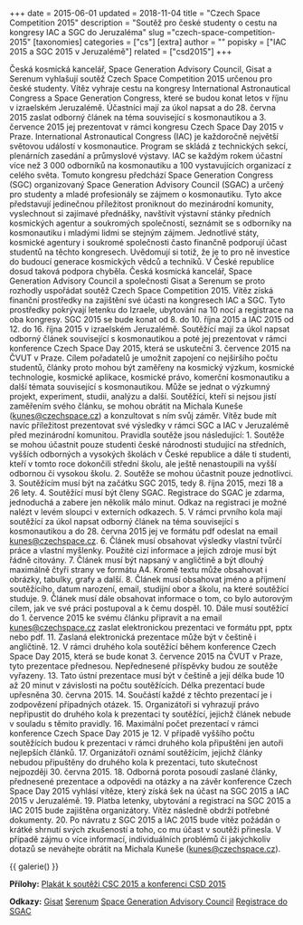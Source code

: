 +++
date = 2015-06-01
updated = 2018-11-04
title = "Czech Space Competition 2015"
description = "Soutěž pro české studenty o cestu na kongresy IAC a SGC do Jeruzaléma"
slug ="czech-space-competition-2015"
[taxonomies]
categories = ["cs"]
[extra]
author = ""
popisky = ["IAC 2015 a SGC 2015 v Jeruzalémě"]
related = ["csd2015"]
+++

Česká kosmická kancelář, Space Generation Advisory Council, Gisat a Serenum vyhlašují soutěž Czech Space Competition 2015 určenou pro české studenty. Vítěz vyhraje cestu na kongresy International Astronautical Congress a Space Generation Congress, které se budou konat letos v říjnu v izraelském Jeruzalémě. Účastníci mají za úkol napsat a do 28. června 2015 zaslat odborný článek na téma související s kosmonautikou a 3. července 2015 jej prezentovat v rámci kongresu Czech Space Day 2015 v Praze. International Astronautical Congress (IAC) je každoročně největší světovou událostí v kosmonautice. Program se skládá z technických sekcí, plenárních zasedání a průmyslové výstavy. IAC se každým rokem účastní více než 3 000 odborníků na kosmonautiku a 100 vystavujících organizací z celého světa. Tomuto kongresu předchází Space Generation Congress (SGC) organizovaný Space Generation Advisory Council (SGAC) a určený pro studenty a mladé profesionály se zájmem o kosmonautiku. Tyto akce představují jedinečnou příležitost proniknout do mezinárodní komunity, vyslechnout si zajímavé přednášky, navštívit výstavní stánky předních kosmických agentur a soukromých společností, seznámit se s odborníky na kosmonautiku i mladými lidmi se stejným zájmem. Jednotlivé státy, kosmické agentury i soukromé společnosti často finančně podporují účast studentů na těchto kongresech. Uvědomují si totiž, že je to pro ně investice do budoucí generace kosmických vědců a techniků. V České republice dosud taková podpora chyběla. Česká kosmická kancelář, Space Generation Advisory Council a společnosti Gisat a Serenum se proto rozhodly uspořádat soutěž Czech Space Competition 2015. Vítěz získá finanční prostředky na zajištění své účasti na kongresech IAC a SGC. Tyto prostředky pokrývají letenku do Izraele, ubytování na 10 nocí a registrace na oba kongresy. SGC 2015 se bude konat od 8. do 10. října 2015 a IAC 2015 od 12. do 16. října 2015 v izraelském Jeruzalémě. Soutěžící mají za úkol napsat odborný článek související s kosmonautikou a poté jej prezentovat v rámci konference Czech Space Day 2015, která se uskuteční 3. července 2015 na ČVUT v Praze. Cílem pořadatelů je umožnit zapojení co nejširšího počtu studentů, články proto mohou být zaměřeny na kosmický výzkum, kosmické technologie, kosmické aplikace, kosmické právo, komerční kosmonautiku a další témata související s kosmonautikou. Může se jednat o výzkumný projekt, experiment, studii, analýzu a další. Soutěžící, kteří si nejsou jistí zaměřením svého článku, se mohou obrátit na Michala Kuneše (kunes@czechspace.cz) a konzultovat s ním svůj záměr. Vítěz bude mít navíc příležitost prezentovat své výsledky v rámci SGC a IAC v Jeruzalémě před mezinárodní komunitou. Pravidla soutěže jsou následující: 1. Soutěže se mohou účastnit pouze studenti české národnosti studující na středních, vyšších odborných a vysokých školách v České republice a dále ti studenti, kteří v tomto roce dokončili střední školu, ale ještě nenastoupili na vyšší odbornou či vysokou školu. 2. Soutěže se mohou účastnit pouze jednotlivci. 3. Soutěžícím musí být na začátku SGC 2015, tedy 8. října 2015, mezi 18 a 26 lety. 4. Soutěžící musí být členy SGAC. Registrace do SGAC je zdarma, jednoduchá a zabere jen několik málo minut. Odkaz na registraci je možné nalézt v levém sloupci v externích odkazech. 5. V rámci prvního kola mají soutěžící za úkol napsat odborný článek na téma související s kosmonautikou a do 28. června 2015 jej ve formátu pdf odeslat na email kunes@czechspace.cz. 6. Článek musí obsahovat výsledky vlastní tvůrčí práce a vlastní myšlenky. Použité cizí informace a jejich zdroje musí být řádně citovány. 7. Článek musí být napsaný v angličtině a být dlouhý maximálně čtyři strany ve formátu A4. Kromě textu může obsahovat i obrázky, tabulky, grafy a další. 8. Článek musí obsahovat jméno a příjmení soutěžícího, datum narození, email, studijní obor a školu, na které soutěžící studuje. 9. Článek musí dále obsahovat informace o tom, co bylo autorovým cílem, jak ve své práci postupoval a k čemu dospěl. 10. Dále musí soutěžící do 1. července 2015 ke svému článku připravit a na email kunes@czechspace.cz zaslat elektronickou prezentaci ve formátu ppt, pptx nebo pdf. 11. Zaslaná elektronická prezentace může být v češtině i angličtině. 12. V rámci druhého kola soutěžící během konference Czech Space Day 2015, která se bude konat 3. července 2015 na ČVUT v Praze, tyto prezentace přednesou. Nepřednesené příspěvky budou ze soutěže vyřazeny. 13. Tato ústní prezentace musí být v češtině a její délka bude 10 až 20 minut v závislosti na počtu soutěžících. Délka prezentací bude upřesněna 30. června 2015. 14. Součástí každé z těchto prezentací je i zodpovězení případných otázek. 15. Organizátoři si vyhrazují právo nepřipustit do druhého kola k prezentaci ty soutěžící, jejichž článek nebude v souladu s těmito pravidly. 16. Maximální počet prezentací v rámci konference Czech Space Day 2015 je 12. V případě vyššího počtu soutěžících budou k prezentaci v rámci druhého kola připuštěni jen autoři nejlepších článků. 17. Organizátoři oznámí soutěžícím, jejichž články nebudou připuštěny do druhého kola k prezentaci, tuto skutečnost nejpozději 30. června 2015. 18. Odborná porota posoudí zaslané články, přednesené prezentace a odpovědi na otázky a na závěr konference Czech Space Day 2015 vyhlásí vítěze, který získá šek na účast na SGC 2015 a IAC 2015 v Jeruzalémě. 19. Platba letenky, ubytování a registrací na SGC 2015 a IAC 2015 bude zajištěna organizátory. Vítěz následně obdrží potřebné dokumenty. 20. Po návratu z SGC 2015 a IAC 2015 bude vítěz požádán o krátké shrnutí svých zkušeností a toho, co mu účast v soutěži přinesla. V případě zájmu o více informací, individuálních problémů či jakýchkoliv dotazů se neváhejte obrátit na Michala Kuneše (kunes@czechspace.cz).

{{ galerie() }}

**Přílohy:**
[Plakát k soutěži CSC 2015 a konferenci CSD 2015]

[Plakát k soutěži CSC 2015 a konferenci CSD 2015]: plakat_csc2015_csd2015_1.pdf

**Odkazy:**
[Gisat]
[Serenum]
[Space Generation Advisory Council]
[Registrace do SGAC]

[Gisat]: http://gisat.cz/content/cz
[Serenum]: http://serenum.cz/
[Space Generation Advisory Council]: http://www.spacegeneration.org/
[Registrace do SGAC]: http://www.spacegeneration.org/join-sgac/join-as-a-member.html
